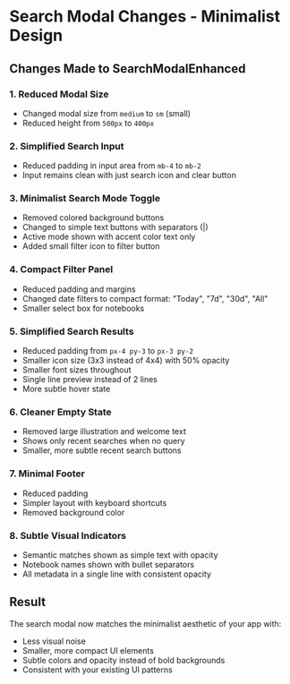 # Search Modal Changes - Minimalist Design

## Changes Made to SearchModalEnhanced

### 1. **Reduced Modal Size**

- Changed modal size from `medium` to `sm` (small)
- Reduced height from `500px` to `400px`

### 2. **Simplified Search Input**

- Reduced padding in input area from `mb-4` to `mb-2`
- Input remains clean with just search icon and clear button

### 3. **Minimalist Search Mode Toggle**

- Removed colored background buttons
- Changed to simple text buttons with separators (|)
- Active mode shown with accent color text only
- Added small filter icon to filter button

### 4. **Compact Filter Panel**

- Reduced padding and margins
- Changed date filters to compact format: "Today", "7d", "30d", "All"
- Smaller select box for notebooks

### 5. **Simplified Search Results**

- Reduced padding from `px-4 py-3` to `px-3 py-2`
- Smaller icon size (3x3 instead of 4x4) with 50% opacity
- Smaller font sizes throughout
- Single line preview instead of 2 lines
- More subtle hover state

### 6. **Cleaner Empty State**

- Removed large illustration and welcome text
- Shows only recent searches when no query
- Smaller, more subtle recent search buttons

### 7. **Minimal Footer**

- Reduced padding
- Simpler layout with keyboard shortcuts
- Removed background color

### 8. **Subtle Visual Indicators**

- Semantic matches shown as simple text with opacity
- Notebook names shown with bullet separators
- All metadata in a single line with consistent opacity

## Result

The search modal now matches the minimalist aesthetic of your app with:

- Less visual noise
- Smaller, more compact UI elements
- Subtle colors and opacity instead of bold backgrounds
- Consistent with your existing UI patterns

